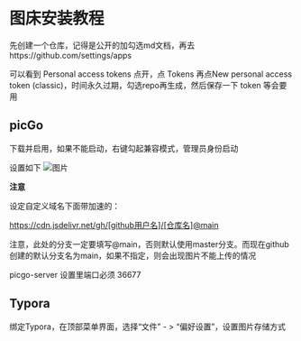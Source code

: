 # 图床安装教程

先创建一个仓库，记得是公开的加勾选md文档，再去https://github.com/settings/apps

可以看到 Personal access tokens 点开，点 Tokens 再点New personal access token (classic)，时间永久过期，勾选repo再生成，然后保存一下 token 等会要用

## picGo
下载并启用，如果不能启动，右键勾起兼容模式，管理员身份启动

设置如下
![图片](https://cdn.jsdelivr.net/gh/luckyNwa6/lucky-pic-bed@main/img/20240630112936.png)

**注意** 

设定自定义域名下面带加速的：

https://cdn.jsdelivr.net/gh/[github用户名]/[仓库名]@main

注意，此处的分支一定要填写@main，否则默认使用master分支。而现在github创建的默认分支名为main，如果不指定，则会出现图片不能上传的情况

picgo-server 设置里端口必须 36677

## Typora
绑定Typora，在顶部菜单界面，选择“文件” - > “偏好设置”，设置图片存储方式
